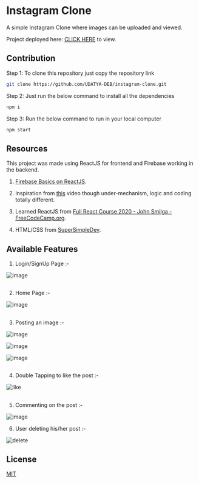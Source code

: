 # Instagram Clone

A simple Instagram Clone where images can be uploaded and viewed.

Project deployed here: [CLICK HERE](https://cosmic-pothos-213fbb.netlify.app/) to view.

## Contribution

Step 1: To clone this repository just copy the repository link 

```bash
git clone https://github.com/UDATYA-DEB/instagram-clone.git
```
Step 2: Just run the below command to install all the dependencies

```bash
npm i
```
Step 3: Run the below command to run in your local computer
```bash
npm start
```

## Resources

This project was made using ReactJS for frontend and Firebase working in the backend.

1. [Firebase Basics on ReactJS](https://www.youtube.com/watch?v=-d5OHgw34g4&list=PLinedj3B30sCw8Qjrct1DRglx4hWQx83C).

2. Inspiration from [this](https://www.youtube.com/watch?v=S4dCR-7I3_w&list=PLvB16Ek9W3oNGNlxuZwv5kF35hUFwrkQw) video though under-mechanism, logic and coding totally different.

3. Learned ReactJS from [Full React Course 2020 - John Smilga - FreeCodeCamp.org](https://www.youtube.com/watch?v=4UZrsTqkcW4).

4. HTML/CSS from [SuperSimpleDev](https://www.youtube.com/watch?v=G3e-cpL7ofc).

## Available Features

1. Login/SignUp Page :-

![image](https://user-images.githubusercontent.com/74970338/230185230-e8f1213a-9d79-4ae4-80d4-a6f2add03ca3.png)

##

2. Home Page :-

![image](https://user-images.githubusercontent.com/74970338/230185969-1bbbe766-b84a-4c41-8028-b03bcd56764e.png)

##

3. Posting an image :-

![image](https://user-images.githubusercontent.com/74970338/230186368-31feb288-747f-4a45-859c-14429e296de0.png)

![image](https://user-images.githubusercontent.com/74970338/230186733-b526a323-3174-47f1-95a6-7e6e3f326882.png)

![image](https://user-images.githubusercontent.com/74970338/230186922-36d3c7b0-081f-4dc2-bfd8-cd74d8b056eb.png)

##

4. Double Tapping to like the post :-

![like](https://user-images.githubusercontent.com/74970338/230189867-87403e88-f672-4ca5-94f9-b4b72db68bc0.gif)

##

5. Commenting on the post :-

![image](https://user-images.githubusercontent.com/74970338/230191223-e69ed06f-7a43-4d80-ade6-c99500c631ef.png)

6. User deleting his/her post :-

![delete](https://user-images.githubusercontent.com/74970338/230192814-fc9a357b-2e44-42e3-900c-02a206884573.gif)

## License

[MIT](https://choosealicense.com/licenses/mit/)
